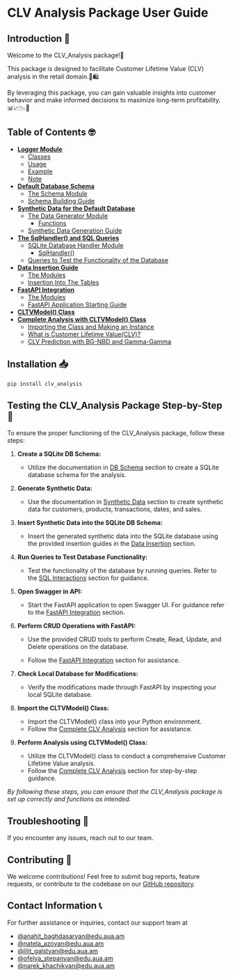 # **CLV Analysis Package User Guide**

## **Introduction 👋**

Welcome to the CLV_Analysis package!🤗 

This package is designed to facilitate Customer Lifetime Value (CLV) analysis in the retail domain.🛒🛍️ 

By leveraging this package, you can gain valuable insights into customer behavior and make informed decisions to maximize long-term profitability. 📊📈📉🎯


## **Table of Contents 🤓**

- [**Logger Module**](logger.md)
    - [Classes](logger.md#classes)
    - [Usage](logger.md#usage)
    - [Example](logger.md#example)
    - [Note](logger.md#note)
- [**Default Database Schema**](db_schema.md)
    - [The Schema Module](db_schema.md#the-schema-module)
    - [Schema Building Guide](db_schema.md#schema-building-guide)
- [**Synthetic Data for the Default Database**](synthetic_data.md)
    - [The Data Generator Module](synthetic_data.md#the-data-generator-module)
        - [Functions](synthetic_data.md#functions)
    - [Synthetic Data Generation Guide](synthetic_data.md#synthetic-data-generation-guide)
- [**The SqlHandler() and SQL Queries**](sql_interactions.md)
    - [SQLite Database Handler Module](sql_interactions.md#sqlite-database-handler-module)
        - [SqlHandler()](sql_interactions.md#sqlhandler)
    - [Queries to Test the Functionality of the Database](sql_interactions.md#queries-to-test-the-functionality-of-the-database)
- [**Data Insertion Guide**](data_insertion.md)
    - [The Modules](data_insertion.md#the-modules)
    - [Insertion Into The Tables](data_insertion.md#insertion-into-the-tables)
- [**FastAPI Integration**](fast_api.md)
    - [The Modules](fast_api.md#modules)
    - [FastAPI Application Starting Guide](fast_api.md#fastapi-application-starting-guide)
- [**CLTVModel() Class**](cltv_model.md#cltvmodel()-class)
- [**Complete Analysis with CLTVModel() Class**](clv_complete.md)
    - [Importing the Class and Making an Instance](clv_complete.md#importing-the-class-and-making-an-instance)
    - [What is Customer Lifetime Value(CLV)?](clv_complete.md#what-is-customer-lifetime-valueclv)
    - [CLV Prediction with BG-NBD and Gamma-Gamma](clv_complete.md#clv-prediction-with-bg-nbd-and-gamma-gamma)

## **Installation 📥**

```py
pip install clv_analysis

```

## **Testing the CLV_Analysis Package Step-by-Step 👣**

To ensure the proper functioning of the CLV_Analysis package, follow these steps:

1. **Create a SQLite DB Schema:**

    - Utilize the documentation in [DB Schema](db_schema.md) section to create a SQLite database schema for the analysis.

2. **Generate Synthetic Data:**

    - Use the documentation in [Synthetic Data](synthetic_data.md) section to create synthetic data for customers, products, transactions, dates, and sales.

3. **Insert Synthetic Data into the SQLite DB Schema:**

    - Insert the generated synthetic data into the SQLite database using the provided insertion guides in the [Data Insertion](data_insertion.md) section.

4. **Run Queries to Test Database Functionality:**

    - Test the functionality of the database by running queries. Refer to the [SQL Interactions](sql_interactions.md) section for guidance.

5. **Open Swagger in API:**

    - Start the FastAPI application to open Swagger UI. For guidance refer to the [FastAPI Integration](fast_api.md) section.

6. **Perform CRUD Operations with FastAPI:**

    - Use the provided CRUD tools to perform Create, Read, Update, and Delete operations on the database.

    - Follow the [FastAPI Integration](fast_api.md) section for assistance.

7. **Check Local Database for Modifications:**

    - Verify the modifications made through FastAPI by inspecting your local SQLite database.

8. **Import the CLTVModel() Class:**

    - Import the CLTVModel() class into your Python environment.
    - Follow the [Complete CLV Analysis](clv_complete.md) section for assistance.

9. **Perform Analysis using CLTVModel() Class:**

    - Utilize the CLTVModel() class to conduct a comprehensive Customer Lifetime Value analysis.
    - Follow the [Complete CLV Analysis](clv_complete.md) section for step-by-step guidance.

*By following these steps, you can ensure that the CLV_Analysis package is set up correctly and functions as intended.*

## **Troubleshooting 🎯**

If you encounter any issues, reach out to our team.

## **Contributing 🤝**

We welcome contributions! Feel free to submit bug reports, feature requests, or contribute to the codebase on our [GitHub repository](https://github.com/anahit1baghdasarian/DS223-Marketing-Analytics-Group-Project-Group2).

## **Contact Information 📞**

For further assistance or inquiries, contact our support team at 

- [@anahit_baghdasaryan@edu.aua.am](mailto:anahit_baghdasaryan@edu.aua.am)
- [@natela_azoyan@edu.aua.am](mailto:natela_azoyan@edu.aua.am)
- [@lilit_galstyan@edu.aua.am](mailto:lilit_galstyan@edu.aua.am)
- [@ofelya_stepanyan@edu.aua.am](mailto:ofelya_stepanyan@edu.aua.am)
- [@narek_khachikyan@edu.aua.am](mailto:narek_khachikyan@edu.aua.am)
